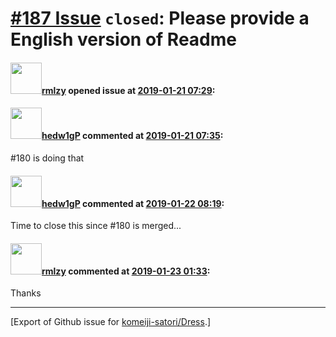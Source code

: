 # [\#187 Issue](https://github.com/komeiji-satori/Dress/issues/187) `closed`: Please provide a English version of Readme

#### <img src="https://avatars.githubusercontent.com/u/33822612?u=1c57b7fee7806d81aa21c3919fa11a94b3bdf412&v=4" width="50">[rmlzy](https://github.com/rmlzy) opened issue at [2019-01-21 07:29](https://github.com/komeiji-satori/Dress/issues/187):



#### <img src="https://avatars.githubusercontent.com/u/11908157?u=8d36c9e5daeb68a5d9165383d22efc81f768a51c&v=4" width="50">[hedw1gP](https://github.com/hedw1gP) commented at [2019-01-21 07:35](https://github.com/komeiji-satori/Dress/issues/187#issuecomment-455974520):

#180 is doing that

#### <img src="https://avatars.githubusercontent.com/u/11908157?u=8d36c9e5daeb68a5d9165383d22efc81f768a51c&v=4" width="50">[hedw1gP](https://github.com/hedw1gP) commented at [2019-01-22 08:19](https://github.com/komeiji-satori/Dress/issues/187#issuecomment-456309297):

Time to close this since #180 is merged...

#### <img src="https://avatars.githubusercontent.com/u/33822612?u=1c57b7fee7806d81aa21c3919fa11a94b3bdf412&v=4" width="50">[rmlzy](https://github.com/rmlzy) commented at [2019-01-23 01:33](https://github.com/komeiji-satori/Dress/issues/187#issuecomment-456633269):

Thanks


-------------------------------------------------------------------------------



[Export of Github issue for [komeiji-satori/Dress](https://github.com/komeiji-satori/Dress).]
